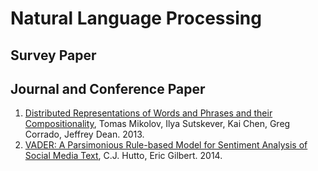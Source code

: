 # Natural Language Processing


## Survey Paper


## Journal and Conference Paper
1. [Distributed Representations of Words and Phrases
and their Compositionality](https://papers.nips.cc/paper/5021-distributed-representations-of-words-and-phrases-and-their-compositionality.pdf), Tomas Mikolov, Ilya Sutskever, Kai Chen, Greg Corrado, Jeffrey Dean. 2013.
2. [VADER: A Parsimonious Rule-based Model for
Sentiment Analysis of Social Media Text](http://comp.social.gatech.edu/papers/icwsm14.vader.hutto.pdf), C.J. Hutto, Eric Gilbert. 2014.
